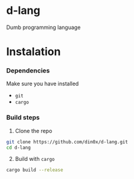 # d-lang
Dumb programming language

# Instalation
### Dependencies 
Make sure you have installed 
* `git`
* `cargo`

### Build steps 
1. Clone the repo 
```sh
git clone https://github.com/din0x/d-lang.git
cd d-lang
```
2. Build with `cargo`
```sh
cargo build --release
```
